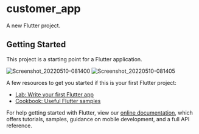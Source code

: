 # customer_app

A new Flutter project.

## Getting Started

This project is a starting point for a Flutter application.

![Screenshot_20220510-081400](https://user-images.githubusercontent.com/67283178/197443129-0e954783-b854-4fd8-9a9d-24a7ffbfadbf.jpg) ![Screenshot_20220510-081405](https://user-images.githubusercontent.com/67283178/197443137-e9e71bbc-fe9a-45dc-ba78-ea57d9be4361.jpg)


A few resources to get you started if this is your first Flutter project:

- [Lab: Write your first Flutter app](https://flutter.dev/docs/get-started/codelab)
- [Cookbook: Useful Flutter samples](https://flutter.dev/docs/cookbook)

For help getting started with Flutter, view our
[online documentation](https://flutter.dev/docs), which offers tutorials,
samples, guidance on mobile development, and a full API reference.
